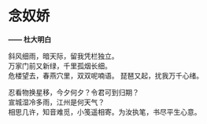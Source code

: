 # 念奴娇

**—— 杜大明白**

斜风细雨，暗天际，留我凭栏独立。    
万家门前又新绿，千里孤烟长细。    
危楼望去，春燕穴里，双双呢喃语。    琵琶又起，扰我万千心绪。

忍看物换星移，今夕何夕？令君可到归期？  
宣城湿冷多雨，江州是何天气？    
相思几许，知音难觅，小笺遥相寄。为汝执笔，书尽平生心意。

